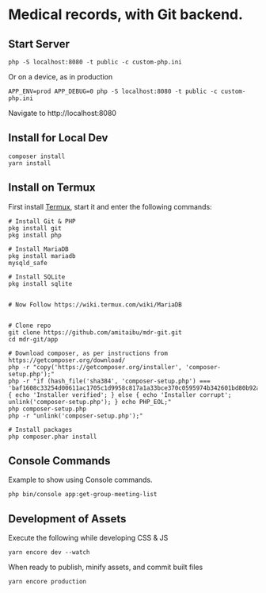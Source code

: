 # Medical records, with Git backend.

## Start Server

    php -S localhost:8080 -t public -c custom-php.ini

Or on a device, as in production

    APP_ENV=prod APP_DEBUG=0 php -S localhost:8080 -t public -c custom-php.ini

Navigate to http://localhost:8080

## Install for Local Dev

    composer install
    yarn install

## Install on Termux

First install [Termux](https://termux.com/), start it and enter the following commands:

    # Install Git & PHP
    pkg install git
    pkg install php
    
    # Install MariaDB
    pkg install mariadb
    mysqld_safe
    
    # Install SQLite
    pkg install sqlite
    
    
    # Now Follow https://wiki.termux.com/wiki/MariaDB


    # Clone repo
    git clone https://github.com/amitaibu/mdr-git.git 
    cd mdr-git/app

    # Download composer, as per instructions from https://getcomposer.org/download/
    php -r "copy('https://getcomposer.org/installer', 'composer-setup.php');"
    php -r "if (hash_file('sha384', 'composer-setup.php') === 'baf1608c33254d00611ac1705c1d9958c817a1a33bce370c0595974b342601bd80b92a3f46067da89e3b06bff421f182') { echo 'Installer verified'; } else { echo 'Installer corrupt'; unlink('composer-setup.php'); } echo PHP_EOL;"
    php composer-setup.php
    php -r "unlink('composer-setup.php');"

    # Install packages
    php composer.phar install    


## Console Commands

Example to show using Console commands.

    php bin/console app:get-group-meeting-list

## Development of Assets

Execute the following while developing CSS & JS

    yarn encore dev --watch

When ready to publish, minify assets, and commit built files

    yarn encore production
